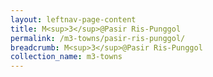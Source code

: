```yaml
---
layout: leftnav-page-content
title: M<sup>3</sup>@Pasir Ris-Punggol
permalink: /m3-towns/pasir-ris-punggol/
breadcrumb: M<sup>3</sup>@Pasir Ris-Punggol
collection_name: m3-towns
---
```

